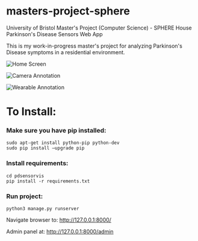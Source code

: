 # masters-project-sphere
University of Bristol Master's Project (Computer Science) - SPHERE House Parkinson's Disease Sensors Web App

This is my work-in-progress master's project for analyzing Parkinson's Disease symptoms in a residential environment.

![Home Screen](https://i.imgur.com/bJiVRM3.png)

![Camera Annotation](https://i.imgur.com/sewu94n.png)

![Wearable Annotation](https://i.imgur.com/EFfJqw1.png)

# To Install:

### Make sure you have pip installed: 
```
sudo apt-get install python-pip python-dev
sudo pip install –upgrade pip
```

### Install requirements:
```
cd pdsensorvis
pip install -r requirements.txt
```

### Run project:
```
python3 manage.py runserver
```

Navigate browser to: http://127.0.0.1:8000/

Admin panel at: http://127.0.0.1:8000/admin
